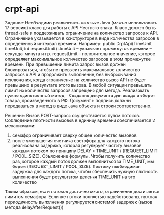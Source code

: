 # crpt-api

Задание:
Необходимо реализовать на языке Java (можно использовать 17
версию) класс для работы с API Честного знака. Класс должен быть
thread-safe и поддерживать ограничение на количество запросов к
API. Ограничение указывается в конструкторе в виде количества
запросов в определенный интервал времени. Например:
public CrptApi(TimeUnit timeUnit, int requestLimit)
timeUnit – указывает промежуток времени – секунда, минута и пр.
requestLimit – положительное значение, которое определяет
максимальное количество запросов в этом промежутке времени.
При превышении лимита запрос вызов должен блокироваться,
чтобы не превысить максимальное количество запросов к API и
продолжить выполнение, без выбрасывания исключения, когда
ограничение на количество вызов API не будет превышено в
результате этого вызова. В любой ситуации превышать лимит на
количество запросов запрещено для метода.
Реализовать нужно единственный метод – Создание документа для
ввода в оборот товара, произведенного в РФ. Документ и подпись
должны передаваться в метод в виде Java объекта и строки
соответственно.

Решение:
Вызов POST-запроса осуществляется пулом потоков. Соблюдение плотности вызовов в единицу времени обеспечивается 2 механизмами:
1) семафор ограничивает сверху общее количество вызовов
2) после уменьшения счетчика светофора для каждого потока реализована задержка, которая регулирует частоту вызовов каждым потоком по принципу DELAY = TIME_UNIT / (REQUEST_LIMIT / POOL_SIZE).
Объяснение формулы. Чтобы получить количество раз, которое каждый поток должен выполниться за TIME_UNIT, мы берем (REQUEST_LIMIT / POOL_SIZE). Поэтому необходимая задержка для каждого потока, чтобы обеспечить нужную плотность выполнения будет результатом деления TIME_UNIT на это количество

Таким образом, если потоков досточно много, ограничение достигается лимитом семафора. Если же потоки полностью задействованы, нужная периодичность выполнения регулируется системой задержек (вызов метода delayAfterRequest())  
